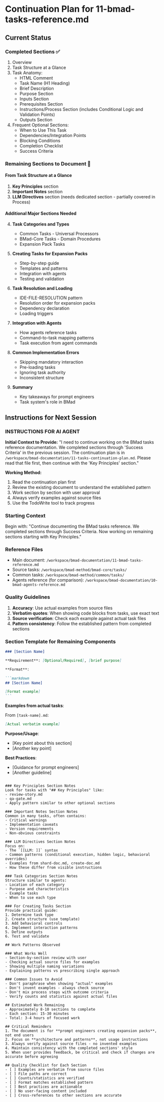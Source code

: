 # Continuation Plan for 11-bmad-tasks-reference.md

## Current Status

### Completed Sections ✅

1. Overview
2. Task Structure at a Glance
3. Task Anatomy:
   - HTML Comment
   - Task Name (H1 Heading)
   - Brief Description
   - Purpose Section
   - Inputs Section
   - Prerequisites Section
   - Instructions/Process Section (includes Conditional Logic and Validation Points)
   - Outputs Section
4. Frequent Optional Sections:
   - When to Use This Task
   - Dependencies/Integration Points
   - Blocking Conditions
   - Completion Checklist
   - Success Criteria

### Remaining Sections to Document 📝

#### From Task Structure at a Glance

1. **Key Principles** section
2. **Important Notes** section
3. **LLM Directives** section (needs dedicated section - partially covered in Process)

#### Additional Major Sections Needed

4. **Task Categories and Types**

   - Common Tasks - Universal Processors
   - BMad-Core Tasks - Domain Procedures
   - Expansion Pack Tasks

5. **Creating Tasks for Expansion Packs**

   - Step-by-step guide
   - Templates and patterns
   - Integration with agents
   - Testing and validation

6. **Task Resolution and Loading**

   - IDE-FILE-RESOLUTION pattern
   - Resolution order for expansion packs
   - Dependency declaration
   - Loading triggers

7. **Integration with Agents**

   - How agents reference tasks
   - Command-to-task mapping patterns
   - Task execution from agent commands

8. **Common Implementation Errors**

   - Skipping mandatory interaction
   - Pre-loading tasks
   - Ignoring task authority
   - Inconsistent structure

9. **Summary**
   - Key takeaways for prompt engineers
   - Task system's role in BMad

## Instructions for Next Session

### INSTRUCTIONS FOR AI AGENT

**Initial Context to Provide:**
"I need to continue working on the BMad tasks reference documentation. We completed sections through 'Success Criteria' in the previous session. The continuation plan is in `/workspace/bmad-documentation/11-tasks-continuation-plan.md`. Please read that file first, then continue with the 'Key Principles' section."

**Working Method:**

1. Read the continuation plan first
2. Review the existing document to understand the established pattern
3. Work section by section with user approval
4. Always verify examples against source files
5. Use the TodoWrite tool to track progress

### Starting Context

Begin with: "Continue documenting the BMad tasks reference. We completed sections through Success Criteria. Now working on remaining sections starting with Key Principles."

### Reference Files

- Main document: `/workspace/bmad-documentation/11-bmad-tasks-reference.md`
- Source tasks: `/workspace/bmad-method/bmad-core/tasks/`
- Common tasks: `/workspace/bmad-method/common/tasks/`
- Agents reference (for comparison): `/workspace/bmad-documentation/10-bmad-agents-reference.md`

### Quality Guidelines

1. **Accuracy**: Use actual examples from source files
2. **Verbatim quotes**: When showing code blocks from tasks, use exact text
3. **Source verification**: Check each example against actual task files
4. **Pattern consistency**: Follow the established pattern from completed sections

### Section Template for Remaining Components

````markdown
### [Section Name]

**Requirement**: [Optional/Required], [brief purpose]

**Format**:

```markdown
## [Section Name]

[Format example]
```
````

**Examples from actual tasks**:

From `[task-name].md`:

```markdown
[Actual verbatim example]
```

**Purpose/Usage**:

- [Key point about this section]
- [Another key point]

**Best Practices**:

- [Guidance for prompt engineers]
- [Another guideline]

```

### Key Principles Section Notes
Look for tasks with "## Key Principles" like:
- review-story.md
- qa-gate.md
- Apply pattern similar to other optional sections

### Important Notes Section Notes
Common in many tasks, often contains:
- Critical warnings
- Implementation caveats
- Version requirements
- Non-obvious constraints

### LLM Directives Section Notes
Focus on:
- The `[[LLM: ]]` syntax
- Common patterns (conditional execution, hidden logic, behavioral overrides)
- Examples from shard-doc.md, create-doc.md
- How these differ from visible instructions

### Task Categories Section Notes
Structure similar to agents:
- Location of each category
- Purpose and characteristics
- Example tasks
- When to use each type

### For Creating Tasks Section
Provide practical guide:
1. Determine task type
2. Create structure (use template)
3. Add behavioral controls
4. Implement interaction patterns
5. Define outputs
6. Test and validate

## Work Patterns Observed

### What Works Well
- Section-by-section review with user
- Checking actual source files for examples
- Showing multiple naming variations
- Explaining patterns vs prescribing single approach

### Common Issues to Avoid
- Don't paraphrase when showing "actual" examples
- Don't invent examples - always check source
- Don't mix process steps with outcome criteria
- Verify counts and statistics against actual files

## Estimated Work Remaining
- Approximately 8-10 sections to complete
- Each section: 15-30 minutes
- Total: 3-4 hours of focused work

## Critical Reminders
1. The document is for **prompt engineers creating expansion packs**, not end users
2. Focus on **architecture and patterns**, not usage instructions
3. Always verify against source files - no invented examples
4. Maintain consistency with the completed sections' style
5. When user provides feedback, be critical and check if changes are accurate before agreeing

## Quality Checklist for Each Section
- [ ] Examples are verbatim from source files
- [ ] File paths are correct
- [ ] Counts/statistics are verified
- [ ] Format matches established pattern
- [ ] Best practices are actionable
- [ ] No user-facing content included
- [ ] Cross-references to other sections are accurate
```

